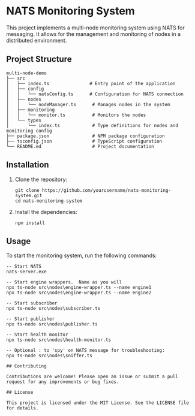 # NATS Monitoring System

This project implements a multi-node monitoring system using NATS for messaging. It allows for the management and monitoring of nodes in a distributed environment.

## Project Structure

```
multi-node-demo
├── src
│   ├── index.ts               # Entry point of the application
│   ├── config
│   │   └── natsConfig.ts      # Configuration for NATS connection
│   ├── nodes
│   │   └── nodeManager.ts      # Manages nodes in the system
│   ├── monitoring
│   │   └── monitor.ts          # Monitors the nodes
│   └── types
│       └── index.ts            # Type definitions for nodes and monitoring config
├── package.json                # NPM package configuration
├── tsconfig.json               # TypeScript configuration
└── README.md                   # Project documentation
```

## Installation

1. Clone the repository:
   ```
   git clone https://github.com/yourusername/nats-monitoring-system.git
   cd nats-monitoring-system
   ```

2. Install the dependencies:
   ```
   npm install
   ```

## Usage

To start the monitoring system, run the following commands:
```
-- Start NATS
nats-server.exe

-- Start engine wrappers.  Name as you will
npx ts-node src\nodes\engine-wrapper.ts --name engine1
npx ts-node src\nodes\engine-wrapper.ts --name engine2

-- Start subscriber 
npx ts-node src\nodes\subscriber.ts

-- Start publisher
npx ts-node src\nodes\publisher.ts

-- Start health monitor
npx ts-node src\nodes\health-monitor.ts

-- Optional : to 'spy' on NATS message for troubleshooting:
npx ts-node src\nodes\sniffer.ts

## Contributing

Contributions are welcome! Please open an issue or submit a pull request for any improvements or bug fixes.

## License

This project is licensed under the MIT License. See the LICENSE file for details.
